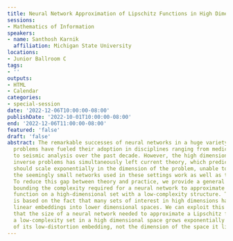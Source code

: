 ```yaml
---
title: Neural Network Approximation of Lipschitz Functions in High Dimensions
sessions:
- Mathematics of Information
speakers:
- name: Santhosh Karnik
  affiliation: Michigan State University
locations:
- Junior Ballroom C
tags:
- ''
outputs:
- HTML
- Calendar
categories:
- special-session
date: '2022-12-06T10:00:00-08:00'
publishDate: '2022-10-01T10:00:00-08:00'
end: '2022-12-06T11:00:00-08:00'
featured: 'false'
draft: 'false'
abstract: The remarkable successes of neural networks in a huge variety of inverse
  problems have fueled their adoption in disciplines ranging from medical imaging
  to seismic analysis over the past decade. However, the high dimensionality of such
  inverse problems has simultaneously left current theory, which predicts that networks
  should scale exponentially in the dimension of the problem, unable to explain why
  the seemingly small networks used in these settings work as well as they do in practice.
  To reduce this gap between theory and practice, we provide a general method for
  bounding the complexity required for a neural network to approximate a Lipschitz
  function on a high-dimensional set with a low-complexity structure. The approach
  is based on the fact that many sets of interest in high dimensions have low-distortion
  linear embeddings into lower dimensional spaces. We can exploit this fact to show
  that the size of a neural network needed to approximate a Lipschitz function on
  a low-complexity set in a high dimensional space grows exponentially with the dimension
  of its low-distortion embedding, not the dimension of the space it lies in.
---
```

